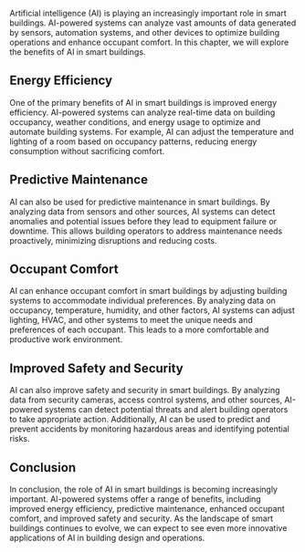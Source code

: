 
Artificial intelligence (AI) is playing an increasingly important role in smart buildings. AI-powered systems can analyze vast amounts of data generated by sensors, automation systems, and other devices to optimize building operations and enhance occupant comfort. In this chapter, we will explore the benefits of AI in smart buildings.

Energy Efficiency
-----------------

One of the primary benefits of AI in smart buildings is improved energy efficiency. AI-powered systems can analyze real-time data on building occupancy, weather conditions, and energy usage to optimize and automate building systems. For example, AI can adjust the temperature and lighting of a room based on occupancy patterns, reducing energy consumption without sacrificing comfort.

Predictive Maintenance
----------------------

AI can also be used for predictive maintenance in smart buildings. By analyzing data from sensors and other sources, AI systems can detect anomalies and potential issues before they lead to equipment failure or downtime. This allows building operators to address maintenance needs proactively, minimizing disruptions and reducing costs.

Occupant Comfort
----------------

AI can enhance occupant comfort in smart buildings by adjusting building systems to accommodate individual preferences. By analyzing data on occupancy, temperature, humidity, and other factors, AI systems can adjust lighting, HVAC, and other systems to meet the unique needs and preferences of each occupant. This leads to a more comfortable and productive work environment.

Improved Safety and Security
----------------------------

AI can also improve safety and security in smart buildings. By analyzing data from security cameras, access control systems, and other sources, AI-powered systems can detect potential threats and alert building operators to take appropriate action. Additionally, AI can be used to predict and prevent accidents by monitoring hazardous areas and identifying potential risks.

Conclusion
----------

In conclusion, the role of AI in smart buildings is becoming increasingly important. AI-powered systems offer a range of benefits, including improved energy efficiency, predictive maintenance, enhanced occupant comfort, and improved safety and security. As the landscape of smart buildings continues to evolve, we can expect to see even more innovative applications of AI in building design and operations.
